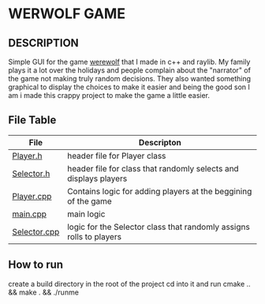 # WERWOLF GAME

## DESCRIPTION
Simple GUI for the game [werewolf](https://en.wikipedia.org/wiki/Mafia_(party_game)) that I 
made in c++ and raylib. My family plays it a lot over the holidays 
and people complain about the "narrator" of the game not making 
truly random decisions. They also wanted something graphical to display
the choices to make it easier and being the good son I am i made this crappy
project to make the game a little easier. 



## File Table

| File | Descripton |
| --------- | --------------------- |
| [Player.h](src/Player.h) | header file for Player class |
| [Selector.h](src/Selector.h) | header file for class that randomly selects and displays players |
| [Player.cpp](src/Player.cpp) | Contains logic for adding players at the beggining of the game |
| [main.cpp](src/main.cpp) | main logic  |
| [Selector.cpp](src/Selector.cpp) | logic for the Selector class that randomly assigns rolls to players |


## How to run
create a build directory in the root of the project cd into it and run cmake .. && make . && ./runme



